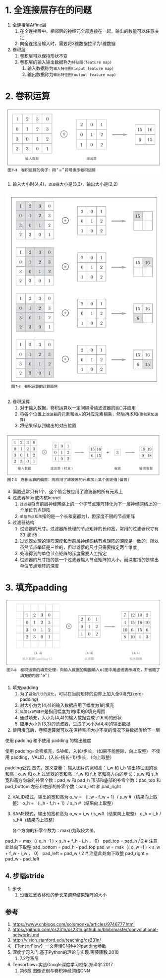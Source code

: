
# 1. 全连接层存在的问题

1. 全连接层Affine层
    1. 在全连接层中，相邻层的神经元全部连接在一起，输出的数量可以任意决定
    2. 向全连接层输入时，需要将3维数据拉平为1维数据
2. 卷积层
    1. 卷积层可以保持形状不变
    2. 卷积层的输入输出数据称为`特征图(feature map)`
        1. 输入数据称为`输入特征图(input feature map)`
        2. 输出数据称为`输出特征图(output feature map)`

# 2. 卷积运算

![图7-3卷积运算的例子.png](图7-3卷积运算的例子.png)

1. 输入大小时(4,4)，`滤波器`大小是(3,3)，输出大小是(2,2)

![图7-4卷积运算的计算顺序.png](图7-4卷积运算的计算顺序.png)

2. 卷积运算
    1. 对于输入数据，卷积运算以一定间隔滑动滤波器的`窗口`并应用
    2. 将各个位置上`滤波器`的元素和`输入`的对应元素相乘，然后再求和(`乘积累加运算`)
    3. 将结果保存到输出的对应位置

![图7-5卷积运算的偏置.png](图7-5卷积运算的偏置.png)

3. 偏置通常只有1个，这个值会被应用了滤波器的所有元素上
4. 过滤器filter或内核kernel
    1. `过滤器`将当前层神经网络上的一个子节点矩阵转化为下一层神经网络上的一个单位节点矩阵
    2. `单位节点矩阵`指的是一个长和宽都为1，但深度不限的节点矩阵
5. 过滤器结构
    1. 过滤器的尺寸。过滤器所处理的节点矩阵的长和宽，常用的过滤器尺寸有 3*3 或 5*5 
    2. 过滤器处理的矩阵深度和当前层神经网络节点矩阵的深度是一致的，所以虽然节点举证是三维的，但过滤器的尺寸只需要指定两个维度
    3. 处理得到的单位节点矩阵的深度需要人工指定
    4. 过滤器的尺寸指的是一个过滤器输入节点矩阵的大小，而深度指的是输出单位节点矩阵的深度

# 3. 填充padding

![图7-6卷积运算的填充处理.png](图7-6卷积运算的填充处理.png)

1. 填充padding
    1. 为了`避免尺寸的变化`，可以在当前矩阵的边界上加入全0填充(zero-padding)
    2. 对大小为为(4,4)的输入数据应用了幅度为1的填充
    3. `幅度为1的填充`是指用幅度为1像素的0填充周围
    4. 通过填充，大小为(4,4)的输入数据变成了(6,6)的形状
    5. 应用大小为(3,3)的滤波器，生成了大小为(4,4)的输出数据
2. 使用填充后，卷积运算就可以在保持空间大小不变的情况下将数据传给下一层

使用 padding 和不使用 padding 的输出维度

使用 padding=全零填充，SAME，入长/步长，（如果不能整除，向上取整）
不使用 padding，VALID，(入长-核长+1)/步长，（向上取整）

padding公式
首先，定义变量：
输入图片的宽和高：i_w 和 i_h
输出特征图的宽和高：o_w 和 o_h
过滤器的宽和高：f_w 和 f_h
宽和高方向的步长：s_w 和 s_h
宽和高方向总的补零个数：pad_w 和 pad_h
顶部和底部的补零个数：pad_top 和 pad_bottom
左部和右部的补零个数：pad_left 和 pad_right

2. VALID模式，输出的宽和高为
o_w = （i_w - f_w + 1）/ s_w #（结果向上取整）
o_h = （i_h - f_h + 1）/ s_h  #（结果向上取整）
3. SAME模式，输出的宽和高为
o_w = i_w / s_w#（结果向上取整）
o_h = i_h / s_h#（结果向上取整）

    各个方向的补零个数为：max()为取较大值，

pad_h = max（( o_h -1 ) × s_h + f_h - i_h ， 0）
 pad_top = pad_h / 2  # 注意此处向下取整
 pad_bottom = pad_h - pad_top
 pad_w = max（( o_w -1 ) × s_w + f_w - i_w ， 0）
 pad_left = pad_w / 2 # 注意此处向下取整
 pad_right = pad_w - pad_left

## 4. 步幅stride

1. 步长
    1. 设置过滤器移动的步长来调整结果矩阵的大小

## 参考

1. https://www.cnblogs.com/solomonxu/articles/9746777.html
2. https://github.com/cs231n/cs231n.github.io/blob/master/convolutional-networks.md
3. http://vision.stanford.edu/teaching/cs231n/
4. [【TensorFlow】一文弄懂CNN中的padding参数](https://www.cnblogs.com/White-xzx/p/9497029.html)
5. 深度学习入门.基于Python的理论与实现.斋藤康毅.2018 
    1. 7.2卷积层
6. Tensorflow+实战Google深度学习框架.郑泽宇.2017
    1. 第6章 图像识别与卷积神经网络CNN